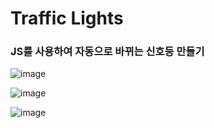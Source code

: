 <h1>Traffic Lights</h1>

<h3>JS를 사용하여 자동으로 바뀌는 신호등 만들기</h3>

![image](https://github.com/leeyongha2006/Javascript-project/assets/126844590/d77a78ab-2608-4975-a39b-71efb84a017e)

![image](https://github.com/leeyongha2006/Javascript-project/assets/126844590/09e33202-2451-4b61-a184-33f4acad4021)

![image](https://github.com/leeyongha2006/Javascript-project/assets/126844590/ac6c244a-d271-4f62-bb66-ab4a817dc1ab)
